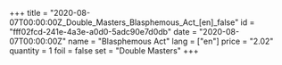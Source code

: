 +++
title = "2020-08-07T00:00:00Z_Double_Masters_Blasphemous_Act_[en]_false"
id = "fff02fcd-241e-4a3e-a0d0-5adc90e7d0db"
date = "2020-08-07T00:00:00Z"
name = "Blasphemous Act"
lang = ["en"]
price = "2.02"
quantity = 1
foil = false
set = "Double Masters"
+++
